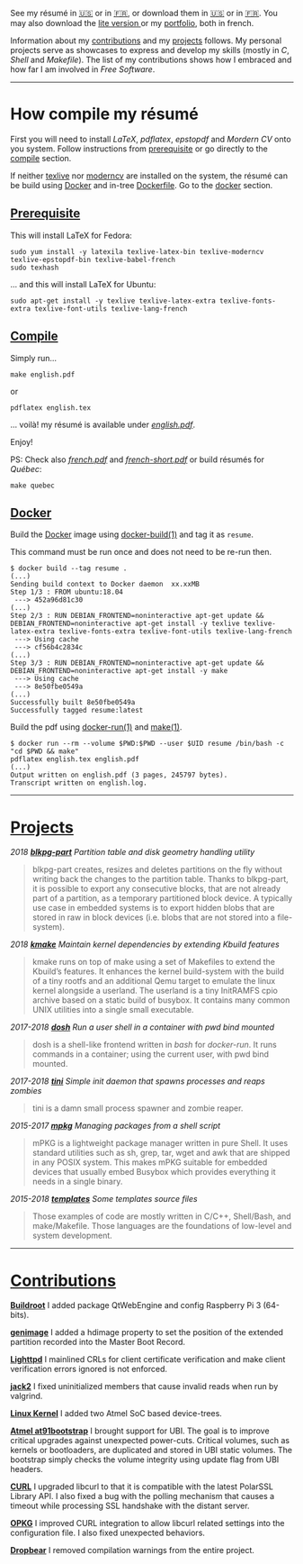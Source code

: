 See my résumé in [:us:](en_US/) or in [:fr:](fr_FR/), or download them in [:us:](pdf/english.pdf) or in [:fr:](pdf/french.pdf). You may also download the [lite version ](pdf/french-short.pdf) or my [portfolio](pdf/portfolio-french.pdf), both in french.

Information about my [contributions](#contributions) and my [projects](#projects) follows. My personal projects serve as showcases to express and develop my skills (mostly in _C_, _Shell_ and _Makefile_). The list of my contributions shows how I embraced and how far I am involved in _Free Software_.

---

# How compile my résumé

First you will need to install *LaTeX*, *pdflatex*, *epstopdf* and *Mordern CV* onto you system. Follow instructions from [prerequisite](#prerequisite) or go directly to the [compile](#compile) section.

If neither [texlive] nor [moderncv] are installed on the system, the résumé can be build using [Docker] and in-tree [Dockerfile]. Go to the [docker](#docker) section.

## [Prerequisite](#=prerequisite)

This will install LaTeX for Fedora:

```
sudo yum install -y latexila texlive-latex-bin texlive-moderncv texlive-epstopdf-bin texlive-babel-french
sudo texhash
```

... and this will install LaTeX for Ubuntu:


```
sudo apt-get install -y texlive texlive-latex-extra texlive-fonts-extra texlive-font-utils texlive-lang-french
```

## [Compile](#=compile)

Simply run...

```
make english.pdf
```

or

```
pdflatex english.tex
```

... voilà! my résumé is available under *[english.pdf](pdf/english.pdf)*.

Enjoy!

PS: Check also *[french.pdf](pdf/french.pdf)* and *[french-short.pdf](pdf/french-short.pdf)* or build résumés for *Québec*:

```
make quebec
```

## [Docker](#=docker)

Build the [Docker] image using [docker-build(1)] and tag it as `resume`.

This command must be run once and does not need to be re-run then.

	$ docker build --tag resume .
	(...)
	Sending build context to Docker daemon  xx.xxMB
	Step 1/3 : FROM ubuntu:18.04
	 ---> 452a96d81c30
	(...)
	Step 2/3 : RUN DEBIAN_FRONTEND=noninteractive apt-get update &&     DEBIAN_FRONTEND=noninteractive apt-get install -y texlive texlive-latex-extra texlive-fonts-extra texlive-font-utils texlive-lang-french
	 ---> Using cache
	 ---> cf56b4c2834c
	(...)
	Step 3/3 : RUN DEBIAN_FRONTEND=noninteractive apt-get update &&     DEBIAN_FRONTEND=noninteractive apt-get install -y make
	 ---> Using cache
	 ---> 8e50fbe0549a
	(...)
	Successfully built 8e50fbe0549a
	Successfully tagged resume:latest

Build the pdf using [docker-run(1)] and [make(1)].

	$ docker run --rm --volume $PWD:$PWD --user $UID resume /bin/bash -c "cd $PWD && make"
	pdflatex english.tex english.pdf
	(...)
	Output written on english.pdf (3 pages, 245797 bytes).
	Transcript written on english.log.

[Docker]: https://www.docker.com/
[Dockerfile]: https://docs.docker.com/engine/reference/builder/
[docker-build(1)]: https://docs.docker.com/engine/reference/commandline/build/
[docker-run(1)]: https://docs.docker.com/engine/reference/run/
[make(1)]: https://www.gnu.org/software/make/manual/make.html
[moderncv]: https://ctan.org/pkg/moderncv
[texlive]: https://ctan.org/pkg/texlive

---

# [Projects](#=projects)

*2018* ***[blkpg-part](https://gazoo74.github.io/blkpg-part/)*** *Partition table and disk geometry handling utility*

> blkpg-part creates, resizes and deletes partitions on the fly without writing back the changes to the partition table. Thanks to blkpg-part, it is possible to export any consecutive blocks, that are not already part of a partition, as a temporary partitioned block device. A typically use case in embedded systems is to export hidden blobs that are stored in raw in block devices (i.e. blobs that are not stored into a file-system).

*2018* ***[kmake](https://gazoo74.github.io/kmake/)*** *Maintain kernel dependencies by extending Kbuild features*

> kmake runs on top of make using a set of Makefiles to extend the Kbuild’s features. It enhances the kernel build-system with the build of a tiny rootfs and an additional Qemu target to emulate the linux kernel alongside a userland. The userland is a tiny InitRAMFS cpio archive based on a static build of busybox. It contains many common UNIX utilities into a single small executable.

*2017-2018* ***[dosh](https://gazoo74.github.io/dosh/)*** *Run a user shell in a container with pwd bind mounted*

> dosh is a shell-like frontend written in _bash_ for _docker-run_. It runs commands in a container; using the current user, with pwd bind mounted.

*2017-2018* ***[tini](https://gazoo74.github.io/tini/)*** *Simple init daemon that spawns processes and reaps zombies*

> tini is a damn small process spawner and zombie reaper.

*2015-2017* ***[mpkg](https://gazoo74.github.io/mpkg)*** *Managing packages from a shell script*

> mPKG is a lightweight package manager written in pure Shell. It uses standard utilities such as sh, grep, tar, wget and awk that are shipped in any POSIX system. This makes mPKG suitable for embedded devices that usually embed Busybox which provides everything it needs in a single binary.

*2015-2018* ***[templates](https://gazoo74.github.io/templates/)*** *Some templates source files*

> Those examples of code are mostly written in C/C++, Shell/Bash, and make/Makefile. Those languages are the foundations of low-level and system development.

---

# [Contributions](#=contributions)

**[Buildroot](https://github.com/buildroot/buildroot/commits?author=gazoo74)** I added package QtWebEngine and config Raspberry Pi 3 (64-bits).

**[genimage](https://github.com/pengutronix/genimage/commits?author=gazoo74)** I added a hdimage property to set the position of the extended partition recorded into the Master Boot Record.

**[Lighttpd](https://github.com/lighttpd/lighttpd1.4/commits?author=gazoo74)** I mainlined CRLs for client certificate verification and make client verification errors ignored is not enforced.

**[jack2](https://github.com/jackaudio/jack2/commits?author=gazoo74)** I fixed uninitialized members that cause invalid reads when run by valgrind.

**[Linux Kernel](https://git.kernel.org/cgit/linux/kernel/git/torvalds/linux.git/log/?qt=grep&q=PORTAY)** I added two Atmel SoC based device-trees.

**[Atmel at91bootstrap](https://github.com/linux4sam/at91bootstrap/commits?author=gazoo74)** I brought support for UBI. The goal is to improve critical upgrades against unexpected power-cuts. Critical volumes, such as kernels or bootloaders, are duplicated and stored in UBI static volumes. The bootstrap simply checks the volume integrity using update flag from UBI headers.

**[CURL](https://github.com/bagder/curl/commits?author=gazoo74)** I upgraded libcurl to that it is compatible with the latest PolarSSL Library API. I also fixed a bug with the polling mechanism that causes a timeout while processing SSL handshake with the distant server.

**[OPKG](http://git.yoctoproject.org/cgit/cgit.cgi/opkg/log/?qt=grep&q=PORTAY)** I improved CURL integration to allow libcurl related settings into the configuration file. I also fixed unexpected behaviors.

**[Dropbear](https://github.com/mkj/dropbear/commits?author=gazoo74)** I removed compilation warnings from the entire project.
